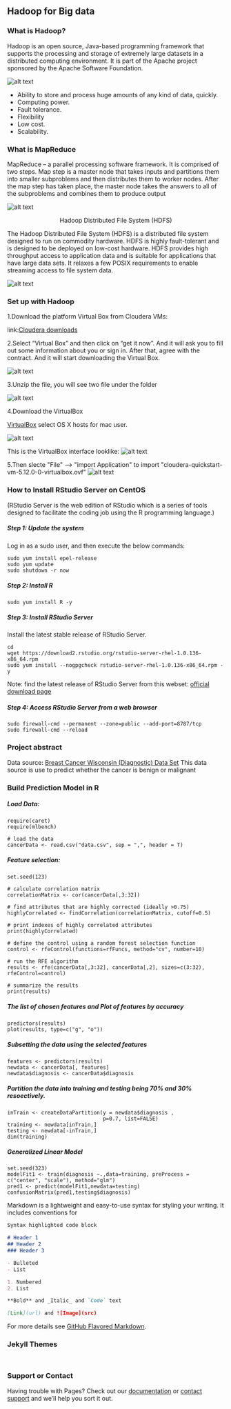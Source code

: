 ## Hadoop for Big data

### What is Hadoop?

Hadoop is an open source, Java-based programming framework that supports the processing and storage of extremely large datasets in a distributed computing environment. It is part of the Apache project sponsored by the Apache Software Foundation.  


![alt text](https://www.sas.com/content/sascom/en_us/insights/big-data/hadoop/_jcr_content/par/styledcontainer_8bf1/par/image_8ed0.img.png/1499696730997.png)  

* Ability to store and process huge amounts of any kind of data, quickly.  
* Computing power.   
* Fault tolerance.  
* Flexibility  
* Low cost.  
* Scalability.


### What is MapReduce

MapReduce – a parallel processing software framework. It is comprised of two steps. Map step is a master node that takes inputs and partitions them into smaller subproblems and then distributes them to worker nodes. After the map step has taken place, the master node takes the answers to all of the subproblems and combines them to produce output

![alt text](https://user-images.githubusercontent.com/33737176/34189340-f10b2958-e508-11e7-92c4-d994a5439dab.png)

<center>Hadoop Distributed File System (HDFS)</center> 

The Hadoop Distributed File System (HDFS) is a distributed file system designed to run on commodity hardware. 
HDFS is highly fault-tolerant and is designed to be deployed on low-cost hardware. HDFS provides high throughput access to application data and is suitable for applications that have large data sets. It relaxes a few POSIX requirements to enable streaming access to file system data.

![alt text](https://user-images.githubusercontent.com/33737176/34227870-b2cee500-e59c-11e7-8514-6b240d9c5ce6.png)
                                          





### Set up with Hadoop

1.Download the platform Virtual Box from Cloudera VMs:

link:[Cloudera downloads](https://www.cloudera.com/downloads/quickstart_vms/5-12.html)

2.Select “Virtual Box” and then click on “get it now”.
And it will ask you to fill out some information about you or sign in. After that, agree with the contract. And it will start downloading the Virtual Box.

![alt text](https://user-images.githubusercontent.com/33737176/34186822-fd5cfdd8-e4fb-11e7-8285-2bf4bc1f2b80.png)

3.Unzip the file, you will see two file under the folder

![alt text](https://user-images.githubusercontent.com/33737176/34188005-21e31c90-e502-11e7-970f-9a64ca8e5642.png)


4.Download the VirtualBox

[VirtualBox](https://www.virtualbox.org/wiki/Downloads)
select OS X hosts for mac user.

![alt text](https://user-images.githubusercontent.com/33737176/34188396-1dc92544-e504-11e7-9beb-f19934f90ca0.png)


This is the VirtualBox interface looklike:
![alt text](https://user-images.githubusercontent.com/33737176/34189588-33025a7e-e50a-11e7-99df-e806e611fc14.png)



5.Then slecte "File" --> "import Application" to import "cloudera-quickstart-vm-5.12.0-0-virtualbox.ovf" 
![alt text](https://user-images.githubusercontent.com/33737176/34227725-286dfed2-e59c-11e7-9885-89fc6a01169f.png)



### How to Install RStudio Server on CentOS
(RStudio Server is the web edition of RStudio which is a series of tools designed to facilitate the coding job using the R programming language.)

##### Step 1: Update the system
Log in as a sudo user, and then execute the below commands:
```
sudo yum install epel-release
sudo yum update
sudo shutdown -r now
```

##### Step 2: Install R
```
sudo yum install R -y
```

##### Step 3: Install RStudio Server
Install the latest stable release of RStudio Server. 
```
cd
wget https://download2.rstudio.org/rstudio-server-rhel-1.0.136-x86_64.rpm
sudo yum install --nogpgcheck rstudio-server-rhel-1.0.136-x86_64.rpm -y
```
Note: find the latest release of RStudio Server from this webset: [official download page](https://www.rstudio.com/products/rstudio/download-server/)

##### Step 4: Access RStudio Server from a web browser
```
sudo firewall-cmd --permanent --zone=public --add-port=8787/tcp
sudo firewall-cmd --reload
```






### Project abstract  

Data source:
[Breast Cancer Wisconsin (Diagnostic) Data Set](https://www.kaggle.com/uciml/breast-cancer-wisconsin-data/data)
This data source is use to predict whether the cancer is benign or malignant



### Build Prediction Model in R 

##### Load Data:
```
require(caret)
require(mlbench)

# load the data
cancerData <- read.csv("data.csv", sep = ",", header = T)

```


##### Feature selection:
```
set.seed(123)

# calculate correlation matrix
correlationMatrix <- cor(cancerData[,3:32])

# find attributes that are highly corrected (ideally >0.75)
highlyCorrelated <- findCorrelation(correlationMatrix, cutoff=0.5)

# print indexes of highly correlated attributes
print(highlyCorrelated)

# define the control using a random forest selection function
control <- rfeControl(functions=rfFuncs, method="cv", number=10)

# run the RFE algorithm
results <- rfe(cancerData[,3:32], cancerData[,2], sizes=c(3:32), rfeControl=control)

# summarize the results
print(results)

```

##### The list of chosen features and Plot of features by accuracy
```
predictors(results)
plot(results, type=c("g", "o"))

```

##### Subsetting the data using the selected features
```
features <- predictors(results)
newdata <- cancerData[, features]
newdata$diagnosis <- cancerData$diagnosis

```

##### Partition the data into training and testing being 70% and 30% resoectively.
```
inTrain <- createDataPartition(y = newdata$diagnosis ,
                               p=0.7, list=FALSE)
training <- newdata[inTrain,]
testing <- newdata[-inTrain,]
dim(training)

```

##### Generalized Linear Model
``` 
set.seed(323)
modelFit1 <- train(diagnosis ~.,data=training, preProcess = c("center", "scale"), method="glm")
pred1 <- predict(modelFit1,newdata=testing)
confusionMatrix(pred1,testing$diagnosis)
```










Markdown is a lightweight and easy-to-use syntax for styling your writing. It includes conventions for

```markdown
Syntax highlighted code block

# Header 1
## Header 2
### Header 3

- Bulleted
- List

1. Numbered
2. List

**Bold** and _Italic_ and `Code` text

[Link](url) and ![Image](src)
```

For more details see [GitHub Flavored Markdown](https://guides.github.com/features/mastering-markdown/).


### Jekyll Themes
```


```



### Support or Contact

Having trouble with Pages? Check out our [documentation](https://help.github.com/categories/github-pages-basics/) or [contact support](https://github.com/contact) and we’ll help you sort it out.
